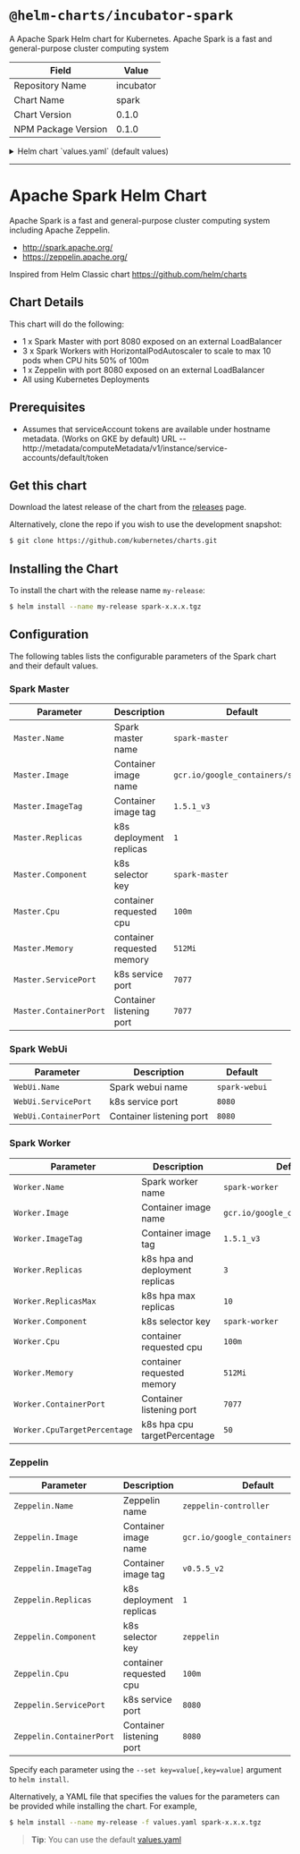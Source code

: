 # `@helm-charts/incubator-spark`

A Apache Spark Helm chart for Kubernetes. Apache Spark is a fast and general-purpose cluster computing system

| Field               | Value     |
| ------------------- | --------- |
| Repository Name     | incubator |
| Chart Name          | spark     |
| Chart Version       | 0.1.0     |
| NPM Package Version | 0.1.0     |

<details>

<summary>Helm chart `values.yaml` (default values)</summary>

```yaml
# Default values for spark.
# This is a YAML-formatted file.
# Declare name/value pairs to be passed into your templates.
# name: value

Master:
  Name: spark-master
  Image: 'gcr.io/google_containers/spark'
  ImageTag: '1.5.1_v3'
  Replicas: 1
  Component: 'spark-master'
  Cpu: '100m'
  Memory: '512Mi'
  ServicePort: 7077
  ContainerPort: 7077

WebUi:
  Name: spark-webui
  ServicePort: 8080
  ContainerPort: 8080

Worker:
  Name: spark-worker
  Image: 'gcr.io/google_containers/spark'
  ImageTag: '1.5.1_v3'
  Replicas: 3
  Component: 'spark-worker'
  Cpu: '100m'
  Memory: '512Mi'
  ContainerPort: 8081

Zeppelin:
  Name: zeppelin-controller
  Image: 'gcr.io/google_containers/zeppelin'
  ImageTag: 'v0.5.5_v2'
  Replicas: 1
  Component: 'zeppelin'
  Cpu: '100m'
  ServicePort: 8080
  ContainerPort: 8080
```

</details>

---

# Apache Spark Helm Chart

Apache Spark is a fast and general-purpose cluster computing system including Apache Zeppelin.

- http://spark.apache.org/
- https://zeppelin.apache.org/

Inspired from Helm Classic chart https://github.com/helm/charts

## Chart Details

This chart will do the following:

- 1 x Spark Master with port 8080 exposed on an external LoadBalancer
- 3 x Spark Workers with HorizontalPodAutoscaler to scale to max 10 pods when CPU hits 50% of 100m
- 1 x Zeppelin with port 8080 exposed on an external LoadBalancer
- All using Kubernetes Deployments

## Prerequisites

- Assumes that serviceAccount tokens are available under hostname metadata. (Works on GKE by default) URL -- http://metadata/computeMetadata/v1/instance/service-accounts/default/token

## Get this chart

Download the latest release of the chart from the [releases](../../../releases) page.

Alternatively, clone the repo if you wish to use the development snapshot:

```bash
$ git clone https://github.com/kubernetes/charts.git
```

## Installing the Chart

To install the chart with the release name `my-release`:

```bash
$ helm install --name my-release spark-x.x.x.tgz
```

## Configuration

The following tables lists the configurable parameters of the Spark chart and their default values.

### Spark Master

| Parameter              | Description                | Default                          |
| ---------------------- | -------------------------- | -------------------------------- |
| `Master.Name`          | Spark master name          | `spark-master`                   |
| `Master.Image`         | Container image name       | `gcr.io/google_containers/spark` |
| `Master.ImageTag`      | Container image tag        | `1.5.1_v3`                       |
| `Master.Replicas`      | k8s deployment replicas    | `1`                              |
| `Master.Component`     | k8s selector key           | `spark-master`                   |
| `Master.Cpu`           | container requested cpu    | `100m`                           |
| `Master.Memory`        | container requested memory | `512Mi`                          |
| `Master.ServicePort`   | k8s service port           | `7077`                           |
| `Master.ContainerPort` | Container listening port   | `7077`                           |

### Spark WebUi

| Parameter             | Description              | Default       |
| --------------------- | ------------------------ | ------------- |
| `WebUi.Name`          | Spark webui name         | `spark-webui` |
| `WebUi.ServicePort`   | k8s service port         | `8080`        |
| `WebUi.ContainerPort` | Container listening port | `8080`        |

### Spark Worker

| Parameter                    | Description                     | Default                          |
| ---------------------------- | ------------------------------- | -------------------------------- |
| `Worker.Name`                | Spark worker name               | `spark-worker`                   |
| `Worker.Image`               | Container image name            | `gcr.io/google_containers/spark` |
| `Worker.ImageTag`            | Container image tag             | `1.5.1_v3`                       |
| `Worker.Replicas`            | k8s hpa and deployment replicas | `3`                              |
| `Worker.ReplicasMax`         | k8s hpa max replicas            | `10`                             |
| `Worker.Component`           | k8s selector key                | `spark-worker`                   |
| `Worker.Cpu`                 | container requested cpu         | `100m`                           |
| `Worker.Memory`              | container requested memory      | `512Mi`                          |
| `Worker.ContainerPort`       | Container listening port        | `7077`                           |
| `Worker.CpuTargetPercentage` | k8s hpa cpu targetPercentage    | `50`                             |

### Zeppelin

| Parameter                | Description              | Default                             |
| ------------------------ | ------------------------ | ----------------------------------- |
| `Zeppelin.Name`          | Zeppelin name            | `zeppelin-controller`               |
| `Zeppelin.Image`         | Container image name     | `gcr.io/google_containers/zeppelin` |
| `Zeppelin.ImageTag`      | Container image tag      | `v0.5.5_v2`                         |
| `Zeppelin.Replicas`      | k8s deployment replicas  | `1`                                 |
| `Zeppelin.Component`     | k8s selector key         | `zeppelin`                          |
| `Zeppelin.Cpu`           | container requested cpu  | `100m`                              |
| `Zeppelin.ServicePort`   | k8s service port         | `8080`                              |
| `Zeppelin.ContainerPort` | Container listening port | `8080`                              |

Specify each parameter using the `--set key=value[,key=value]` argument to `helm install`.

Alternatively, a YAML file that specifies the values for the parameters can be provided while installing the chart. For example,

```bash
$ helm install --name my-release -f values.yaml spark-x.x.x.tgz
```

> **Tip**: You can use the default [values.yaml](values.yaml)
